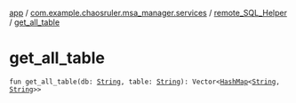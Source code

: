 [app](../../index.md) / [com.example.chaosruler.msa_manager.services](../index.md) / [remote_SQL_Helper](index.md) / [get_all_table](.)

# get_all_table

`fun get_all_table(db: `[`String`](https://kotlinlang.org/api/latest/jvm/stdlib/kotlin/-string/index.html)`, table: `[`String`](https://kotlinlang.org/api/latest/jvm/stdlib/kotlin/-string/index.html)`): Vector<`[`HashMap`](https://kotlinlang.org/api/latest/jvm/stdlib/kotlin.collections/-hash-map/index.html)`<`[`String`](https://kotlinlang.org/api/latest/jvm/stdlib/kotlin/-string/index.html)`, `[`String`](https://kotlinlang.org/api/latest/jvm/stdlib/kotlin/-string/index.html)`>>`